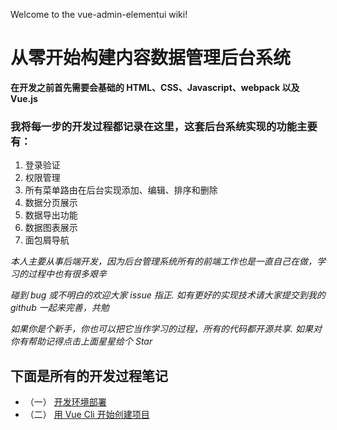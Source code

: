Welcome to the vue-admin-elementui wiki!
# 从零开始构建内容数据管理后台系统
**在开发之前首先需要会基础的 HTML、CSS、Javascript、webpack 以及 Vue.js**
### 我将每一步的开发过程都记录在这里，这套后台系统实现的功能主要有：
1. 登录验证
2. 权限管理
3. 所有菜单路由在后台实现添加、编辑、排序和删除
4. 数据分页展示
5. 数据导出功能
6. 数据图表展示
7. 面包屑导航

_本人主要从事后端开发，因为后台管理系统所有的前端工作也是一直自己在做，学习的过程中也有很多艰辛_

_碰到 bug 或不明白的欢迎大家 issue 指正. 如有更好的实现技术请大家提交到我的 github 一起来完善，共勉_

_如果你是个新手，你也可以把它当作学习的过程，所有的代码都开源共享. 如果对你有帮助记得点击上面星星给个 Star_

## 下面是所有的开发过程笔记
* （一）  [开发环境部署](https://github.com/xcjiu/vue-admin-elementui/wiki/开发环境部署/)
* （二）  [用 Vue Cli 开始创建项目](https://github.com/xcjiu/vue-admin-elementui/wiki/用-Vue-Cli-开始创建项目)